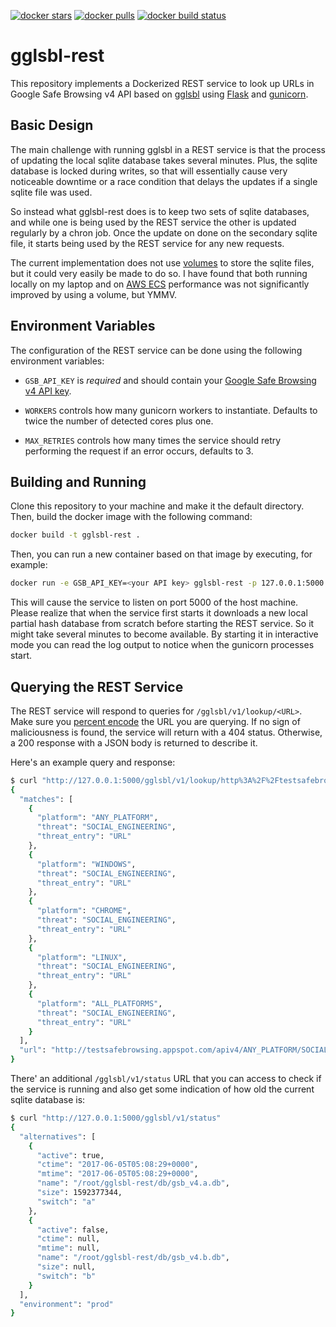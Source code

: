 [![docker stars](https://img.shields.io/docker/stars/mlsecproject/gglsbl-rest.svg)](https://hub.docker.com/r/mlsecproject/gglsbl-rest/)
[![docker pulls](https://img.shields.io/docker/pulls/mlsecproject/gglsbl-rest.svg)](https://hub.docker.com/r/mlsecproject/gglsbl-rest/)
[![docker build status](https://img.shields.io/docker/build/mlsecproject/gglsbl-rest.svg)](https://hub.docker.com/r/mlsecproject/gglsbl-rest/)

# gglsbl-rest

This repository implements a Dockerized REST service to look up URLs in Google Safe Browsing 
v4 API based on [gglsbl](https://github.com/afilipovich/gglsbl) using 
[Flask](https://pypi.python.org/pypi/Flask) and 
[gunicorn](https://pypi.python.org/pypi/gunicorn).

## Basic Design

The main challenge with running gglsbl in a REST service is that the process of
updating the local sqlite database takes several minutes. Plus, the sqlite database is locked
during writes, so that will essentially cause very noticeable downtime or a race condition that
delays the updates if a single sqlite file was used.

So instead what gglsbl-rest does is to keep two sets of sqlite databases, and while one is
being used by the REST service the other is updated regularly by a chron job. 
Once the update on done on the secondary sqlite file, it starts being used by the REST service
for any new requests.

The current implementation does not use [volumes](https://docs.docker.com/engine/tutorials/dockervolumes/)
to store the sqlite files, but it could very easily be made to do so. I have found that both
running locally on my laptop and on [AWS ECS](https://aws.amazon.com/ecs/) performance was
not significantly improved by using a volume, but YMMV.

## Environment Variables

The configuration of the REST service can be done using the following environment variables:

* `GSB_API_KEY` is *required* and should contain your 
[Google Safe Browsing v4 API key](https://developers.google.com/safe-browsing/v4/get-started).

* `WORKERS` controls how many gunicorn workers to instantiate. Defaults to twice the number
of detected cores plus one.

* `MAX_RETRIES` controls how many times the service should retry performing the request if
an error occurs, defaults to 3.

## Building and Running

Clone this repository to your machine and make it the default directory. Then, build the
docker image with the following command:
```bash
docker build -t gglsbl-rest .
```

Then, you can run a new container based on that image by executing, for example:
```bash
docker run -e GSB_API_KEY=<your API key> gglsbl-rest -p 127.0.0.1:5000:5000 -i
```

This will cause the service to listen on port 5000 of the host machine. Please realize that
when the service first starts it downloads a new local partial hash database from scratch 
before starting the REST service. So it might take several minutes to become available. By
starting it in interactive mode you can read the log output to notice when the gunicorn 
processes start.

## Querying the REST Service

The REST service will respond to queries for `/gglsbl/v1/lookup/<URL>`. Make sure you 
[percent encode](https://en.wikipedia.org/wiki/Percent-encoding) the URL you are querying.
If no sign of maliciousness is found, the service will return with a 404 status. Otherwise,
a 200 response with a JSON body is returned to describe it.

Here's an example query and response:
```bash
$ curl "http://127.0.0.1:5000/gglsbl/v1/lookup/http%3A%2F%2Ftestsafebrowsing.appspot.com%2Fapiv4%2FANY_PLATFORM%2FSOCIAL_ENGINEERING%2FURL%2F"
{
  "matches": [
    {
      "platform": "ANY_PLATFORM",
      "threat": "SOCIAL_ENGINEERING",
      "threat_entry": "URL"
    },
    {
      "platform": "WINDOWS",
      "threat": "SOCIAL_ENGINEERING",
      "threat_entry": "URL"
    },
    {
      "platform": "CHROME",
      "threat": "SOCIAL_ENGINEERING",
      "threat_entry": "URL"
    },
    {
      "platform": "LINUX",
      "threat": "SOCIAL_ENGINEERING",
      "threat_entry": "URL"
    },
    {
      "platform": "ALL_PLATFORMS",
      "threat": "SOCIAL_ENGINEERING",
      "threat_entry": "URL"
    }
  ],
  "url": "http://testsafebrowsing.appspot.com/apiv4/ANY_PLATFORM/SOCIAL_ENGINEERING/URL/"
}
```

There' an additional `/gglsbl/v1/status` URL that you can access to check if the service is
running and also get some indication of how old the current sqlite database is:
```bash
$ curl "http://127.0.0.1:5000/gglsbl/v1/status"
{
  "alternatives": [
    {
      "active": true,
      "ctime": "2017-06-05T05:08:29+0000",
      "mtime": "2017-06-05T05:08:29+0000",
      "name": "/root/gglsbl-rest/db/gsb_v4.a.db",
      "size": 1592377344,
      "switch": "a"
    },
    {
      "active": false,
      "ctime": null,
      "mtime": null,
      "name": "/root/gglsbl-rest/db/gsb_v4.b.db",
      "size": null,
      "switch": "b"
    }
  ],
  "environment": "prod"
}
```
